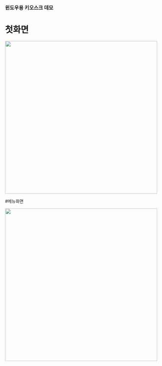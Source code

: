### 윈도우용 키오스크 데모 

# 첫화면 
<img src="https://user-images.githubusercontent.com/61787171/234368313-9869b275-fed0-48c1-ba2f-dc546c9a39a6.png" width="500" height="500"/>

#메뉴화면

<img src="https://user-images.githubusercontent.com/61787171/234368388-de9795a9-336d-43d8-b8fe-6fca85a809b9.png" width="500" height="500"/>
